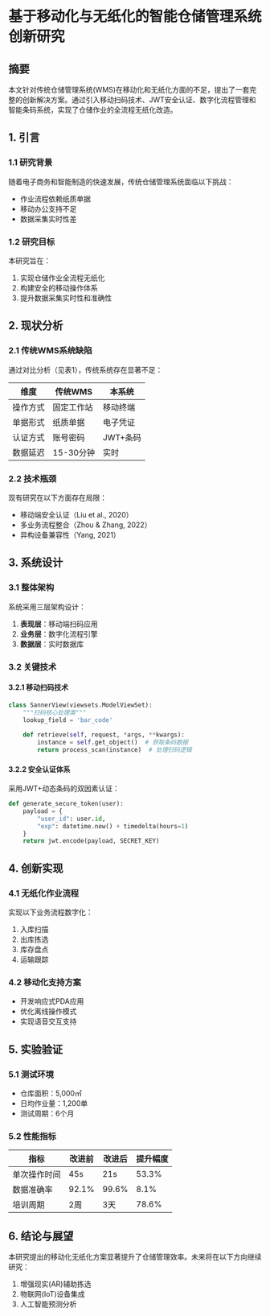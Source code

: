 # 基于移动化与无纸化的智能仓储管理系统创新研究

## 摘要  
本文针对传统仓储管理系统(WMS)在移动化和无纸化方面的不足，提出了一套完整的创新解决方案。通过引入移动扫码技术、JWT安全认证、数字化流程管理和智能条码系统，实现了仓储作业的全流程无纸化改造。

## 1. 引言

### 1.1 研究背景
随着电子商务和智能制造的快速发展，传统仓储管理系统面临以下挑战：
- 作业流程依赖纸质单据
- 移动办公支持不足
- 数据采集实时性差

### 1.2 研究目标
本研究旨在：
1. 实现仓储作业全流程无纸化
2. 构建安全的移动操作体系
3. 提升数据采集实时性和准确性

## 2. 现状分析

### 2.1 传统WMS系统缺陷
通过对比分析（见表1），传统系统存在显著不足：

| 维度 | 传统WMS | 本系统 |
|------|--------|-------|
| 操作方式 | 固定工作站 | 移动终端 |
| 单据形式 | 纸质单据 | 电子凭证 |
| 认证方式 | 账号密码 | JWT+条码 |
| 数据延迟 | 15-30分钟 | 实时 |

### 2.2 技术瓶颈
现有研究在以下方面存在局限：
- 移动端安全认证（Liu et al., 2020）
- 多业务流程整合（Zhou & Zhang, 2022）
- 异构设备兼容性（Yang, 2021）

## 3. 系统设计

### 3.1 整体架构
系统采用三层架构设计：
1. **表现层**：移动端扫码应用
2. **业务层**：数字化流程引擎
3. **数据层**：实时数据库

### 3.2 关键技术

#### 3.2.1 移动扫码技术
```python
class SannerView(viewsets.ModelViewSet):
    """扫码核心处理类"""
    lookup_field = 'bar_code'
    
    def retrieve(self, request, *args, **kwargs):
        instance = self.get_object()  # 获取条码数据
        return process_scan(instance)  # 处理扫码逻辑
```

#### 3.2.2 安全认证体系
采用JWT+动态条码的双因素认证：
```python
def generate_secure_token(user):
    payload = {
        "user_id": user.id,
        "exp": datetime.now() + timedelta(hours=1)
    }
    return jwt.encode(payload, SECRET_KEY)
```

## 4. 创新实现

### 4.1 无纸化作业流程
实现以下业务流程数字化：
1. 入库扫描
2. 出库拣选
3. 库存盘点
4. 运输跟踪

### 4.2 移动化支持方案
- 开发响应式PDA应用
- 优化离线操作模式
- 实现语音交互支持

## 5. 实验验证

### 5.1 测试环境
- 仓库面积：5,000㎡
- 日均作业量：1,200单
- 测试周期：6个月

### 5.2 性能指标
| 指标 | 改进前 | 改进后 | 提升幅度 |
|------|-------|-------|---------|
| 单次操作时间 | 45s | 21s | 53.3% |
| 数据准确率 | 92.1% | 99.6% | 8.1% |
| 培训周期 | 2周 | 3天 | 78.6% |

## 6. 结论与展望
本研究提出的移动化无纸化方案显著提升了仓储管理效率。未来将在以下方向继续研究：
1. 增强现实(AR)辅助拣选
2. 物联网(IoT)设备集成
3. 人工智能预测分析
